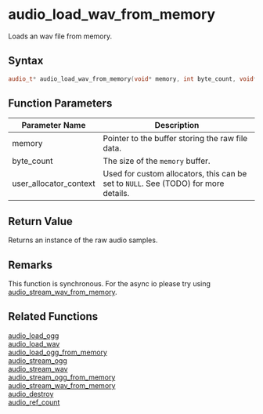 # audio_load_wav_from_memory

Loads an wav file from memory.

## Syntax

```cpp
audio_t* audio_load_wav_from_memory(void* memory, int byte_count, void* user_allocator_context = NULL);
```

## Function Parameters

Parameter Name | Description
--- | ---
memory | Pointer to the buffer storing the raw file data.
byte_count | The size of the `memory` buffer.
user_allocator_context | Used for custom allocators, this can be set to `NULL`. See (TODO) for more details.

## Return Value

Returns an instance of the raw audio samples.

## Remarks

This function is synchronous. For the async io please try using [audio_stream_wav_from_memory](https://github.com/RandyGaul/cute_framework/blob/master/docs/audio/audio/audio_stream_wav_from_memory.md).

## Related Functions

[audio_load_ogg](https://github.com/RandyGaul/cute_framework/blob/master/docs/audio/audio/audio_load_ogg.md)  
[audio_load_wav](https://github.com/RandyGaul/cute_framework/blob/master/docs/audio/audio/audio_load_wav.md)  
[audio_load_ogg_from_memory](https://github.com/RandyGaul/cute_framework/blob/master/docs/audio/audio/audio_load_ogg_from_memory.md)  
[audio_stream_ogg](https://github.com/RandyGaul/cute_framework/blob/master/docs/audio/audio/audio_stream_ogg.md)  
[audio_stream_wav](https://github.com/RandyGaul/cute_framework/blob/master/docs/audio/audio/audio_stream_wav.md)  
[audio_stream_ogg_from_memory](https://github.com/RandyGaul/cute_framework/blob/master/docs/audio/audio/audio_stream_ogg_from_memory.md)  
[audio_stream_wav_from_memory](https://github.com/RandyGaul/cute_framework/blob/master/docs/audio/audio/audio_stream_wav_from_memory.md)  
[audio_destroy](https://github.com/RandyGaul/cute_framework/blob/master/docs/audio/audio/audio_destroy.md)  
[audio_ref_count](https://github.com/RandyGaul/cute_framework/blob/master/docs/audio/audio/audio_ref_count.md)  
